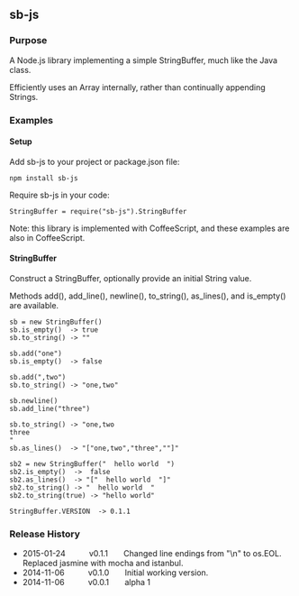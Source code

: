 ## sb-js

### Purpose

A Node.js library implementing a simple StringBuffer, much like the Java class.

Efficiently uses an Array internally, rather than continually appending Strings.

### Examples

#### Setup

Add sb-js to your project or package.json file:
```
npm install sb-js
```

Require sb-js in your code:
```
StringBuffer = require("sb-js").StringBuffer
```

Note: this library is implemented with CoffeeScript, and these examples are also in CoffeeScript.

#### StringBuffer

Construct a StringBuffer, optionally provide an initial String value.

Methods add(), add_line(), newline(), to_string(), as_lines(), and is_empty() are available.
```
sb = new StringBuffer()
sb.is_empty()  -> true
sb.to_string() -> ""

sb.add("one")
sb.is_empty()  -> false

sb.add(",two")
sb.to_string() -> "one,two"

sb.newline()
sb.add_line("three")

sb.to_string() -> "one,two
three
"
sb.as_lines()  -> "["one,two","three",""]"

sb2 = new StringBuffer("  hello world  ")
sb2.is_empty()  ->  false
sb2.as_lines()  -> "["  hello world  "]"
sb2.to_string() -> "  hello world  "
sb2.to_string(true) -> "hello world"

StringBuffer.VERSION  -> 0.1.1
```

### Release History

* 2015-01-24   v0.1.1  Changed line endings from "\n" to os.EOL.  Replaced jasmine with mocha and istanbul.
* 2014-11-06   v0.1.0  Initial working version.
* 2014-11-06   v0.0.1  alpha 1
